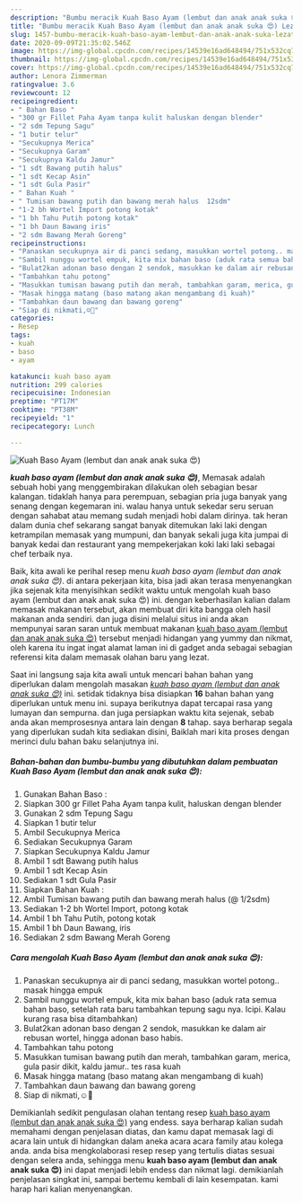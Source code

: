 ```yaml
---
description: "Bumbu meracik Kuah Baso Ayam (lembut dan anak anak suka 😍) Lezat"
title: "Bumbu meracik Kuah Baso Ayam (lembut dan anak anak suka 😍) Lezat"
slug: 1457-bumbu-meracik-kuah-baso-ayam-lembut-dan-anak-anak-suka-lezat
date: 2020-09-09T21:35:02.546Z
image: https://img-global.cpcdn.com/recipes/14539e16ad648494/751x532cq70/kuah-baso-ayam-lembut-dan-anak-anak-suka-😍-foto-resep-utama.jpg
thumbnail: https://img-global.cpcdn.com/recipes/14539e16ad648494/751x532cq70/kuah-baso-ayam-lembut-dan-anak-anak-suka-😍-foto-resep-utama.jpg
cover: https://img-global.cpcdn.com/recipes/14539e16ad648494/751x532cq70/kuah-baso-ayam-lembut-dan-anak-anak-suka-😍-foto-resep-utama.jpg
author: Lenora Zimmerman
ratingvalue: 3.6
reviewcount: 12
recipeingredient:
- " Bahan Baso "
- "300 gr Fillet Paha Ayam tanpa kulit haluskan dengan blender"
- "2 sdm Tepung Sagu"
- "1 butir telur"
- "Secukupnya Merica"
- "Secukupnya Garam"
- "Secukupnya Kaldu Jamur"
- "1 sdt Bawang putih halus"
- "1 sdt Kecap Asin"
- "1 sdt Gula Pasir"
- " Bahan Kuah "
- " Tumisan bawang putih dan bawang merah halus  12sdm"
- "1-2 bh Wortel Import potong kotak"
- "1 bh Tahu Putih potong kotak"
- "1 bh Daun Bawang iris"
- "2 sdm Bawang Merah Goreng"
recipeinstructions:
- "Panaskan secukupnya air di panci sedang, masukkan wortel potong.. masak hingga empuk"
- "Sambil nunggu wortel empuk, kita mix bahan baso (aduk rata semua bahan baso, setelah rata baru tambahkan tepung sagu nya. Icipi. Kalau kurang rasa bisa ditambahkan)"
- "Bulat2kan adonan baso dengan 2 sendok, masukkan ke dalam air rebusan wortel, hingga adonan baso habis."
- "Tambahkan tahu potong"
- "Masukkan tumisan bawang putih dan merah, tambahkan garam, merica, gula pasir dikit, kaldu jamur.. tes rasa kuah"
- "Masak hingga matang (baso matang akan mengambang di kuah)"
- "Tambahkan daun bawang dan bawang goreng"
- "Siap di nikmati,☺️🤗"
categories:
- Resep
tags:
- kuah
- baso
- ayam

katakunci: kuah baso ayam 
nutrition: 299 calories
recipecuisine: Indonesian
preptime: "PT17M"
cooktime: "PT38M"
recipeyield: "1"
recipecategory: Lunch

---
```



![Kuah Baso Ayam (lembut dan anak anak suka 😍)](https://img-global.cpcdn.com/recipes/14539e16ad648494/751x532cq70/kuah-baso-ayam-lembut-dan-anak-anak-suka-😍-foto-resep-utama.jpg)

<b><i>kuah baso ayam (lembut dan anak anak suka 😍)</i></b>, Memasak adalah sebuah hobi yang menggembirakan dilakukan oleh sebagian besar kalangan. tidaklah hanya para perempuan, sebagian pria juga banyak yang senang dengan kegemaran ini. walau hanya untuk sekedar seru seruan dengan sahabat atau memang sudah menjadi hobi dalam dirinya. tak heran dalam dunia chef sekarang sangat banyak ditemukan laki laki dengan ketrampilan memasak yang mumpuni, dan banyak sekali juga kita jumpai di banyak kedai dan restaurant yang mempekerjakan koki laki laki sebagai chef terbaik nya.

Baik, kita awali ke perihal resep menu <i>kuah baso ayam (lembut dan anak anak suka 😍)</i>. di antara pekerjaan kita, bisa jadi akan terasa menyenangkan jika sejenak kita menyisihkan sedikit waktu untuk mengolah kuah baso ayam (lembut dan anak anak suka 😍) ini. dengan keberhasilan kalian dalam memasak makanan tersebut, akan membuat diri kita bangga oleh hasil makanan anda sendiri. dan juga disini melalui situs ini anda akan mempunyai saran saran untuk membuat makanan <u>kuah baso ayam (lembut dan anak anak suka 😍)</u> tersebut menjadi hidangan yang yummy dan nikmat, oleh karena itu ingat ingat alamat laman ini di gadget anda sebagai sebagian referensi kita dalam memasak olahan baru yang lezat.




Saat ini langsung saja kita awali untuk mencari bahan bahan yang diperlukan dalam mengolah masakan <u><i>kuah baso ayam (lembut dan anak anak suka 😍)</i></u> ini. setidak tidaknya bisa disiapkan <b>16</b> bahan bahan yang diperlukan untuk menu ini. supaya berikutnya dapat tercapai rasa yang lumayan dan sempurna. dan juga persiapkan waktu kita sejenak, sebab anda akan memprosesnya antara lain dengan <b>8</b> tahap. saya berharap segala yang diperlukan sudah kita sediakan disini, Baiklah mari kita proses dengan merinci dulu bahan baku selanjutnya ini.

<!--inarticleads1-->

##### Bahan-bahan dan bumbu-bumbu yang dibutuhkan dalam pembuatan Kuah Baso Ayam (lembut dan anak anak suka 😍):

1. Gunakan  Bahan Baso :
1. Siapkan 300 gr Fillet Paha Ayam tanpa kulit, haluskan dengan blender
1. Gunakan 2 sdm Tepung Sagu
1. Siapkan 1 butir telur
1. Ambil Secukupnya Merica
1. Sediakan Secukupnya Garam
1. Siapkan Secukupnya Kaldu Jamur
1. Ambil 1 sdt Bawang putih halus
1. Ambil 1 sdt Kecap Asin
1. Sediakan 1 sdt Gula Pasir
1. Siapkan  Bahan Kuah :
1. Ambil  Tumisan bawang putih dan bawang merah halus (@ 1/2sdm)
1. Sediakan 1-2 bh Wortel Import, potong kotak
1. Ambil 1 bh Tahu Putih, potong kotak
1. Ambil 1 bh Daun Bawang, iris
1. Sediakan 2 sdm Bawang Merah Goreng




<!--inarticleads2-->

##### Cara mengolah Kuah Baso Ayam (lembut dan anak anak suka 😍):

1. Panaskan secukupnya air di panci sedang, masukkan wortel potong.. masak hingga empuk
1. Sambil nunggu wortel empuk, kita mix bahan baso (aduk rata semua bahan baso, setelah rata baru tambahkan tepung sagu nya. Icipi. Kalau kurang rasa bisa ditambahkan)
1. Bulat2kan adonan baso dengan 2 sendok, masukkan ke dalam air rebusan wortel, hingga adonan baso habis.
1. Tambahkan tahu potong
1. Masukkan tumisan bawang putih dan merah, tambahkan garam, merica, gula pasir dikit, kaldu jamur.. tes rasa kuah
1. Masak hingga matang (baso matang akan mengambang di kuah)
1. Tambahkan daun bawang dan bawang goreng
1. Siap di nikmati,☺️🤗




Demikianlah sedikit pengulasan olahan tentang resep <u>kuah baso ayam (lembut dan anak anak suka 😍)</u> yang endess. saya berharap kalian sudah memahami dengan penjelasan diatas, dan kamu dapat memasak lagi di acara lain untuk di hidangkan dalam aneka acara acara family atau kolega anda. anda bisa mengkolaborasi resep resep yang tertulis diatas sesuai dengan selera anda, sehingga menu <b>kuah baso ayam (lembut dan anak anak suka 😍)</b> ini dapat menjadi lebih endess dan nikmat lagi. demikianlah penjelasan singkat ini, sampai bertemu kembali di lain kesempatan. kami harap hari kalian menyenangkan.
